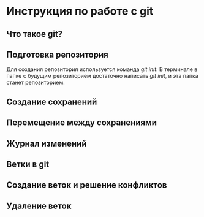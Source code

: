 # Инструкция по работе с git

## Что такое git?

## Подготовка репозитория

Для создания репозитория используется команда *git init*. В терминале в папке с будущим репозиторием достаточно написать *git init*, и эта папка станет репозиторием.

## Создание сохранений

## Перемещение между сохранениями

## Журнал изменений

## Ветки в git

## Создание веток и решение конфликтов

## Удаление веток